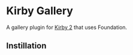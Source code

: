 # Kirby Gallery

A gallery plugin for [Kirby 2](http://getkirby.com) that uses Foundation.

## Instillation